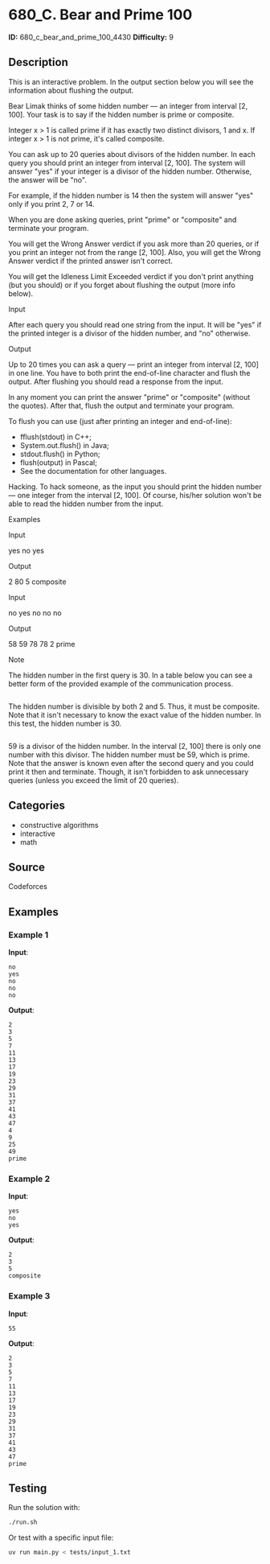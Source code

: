 # 680_C. Bear and Prime 100

**ID:** 680_c_bear_and_prime_100_4430
**Difficulty:** 9

## Description

This is an interactive problem. In the output section below you will see the information about flushing the output.

Bear Limak thinks of some hidden number — an integer from interval [2, 100]. Your task is to say if the hidden number is prime or composite.

Integer x > 1 is called prime if it has exactly two distinct divisors, 1 and x. If integer x > 1 is not prime, it's called composite.

You can ask up to 20 queries about divisors of the hidden number. In each query you should print an integer from interval [2, 100]. The system will answer "yes" if your integer is a divisor of the hidden number. Otherwise, the answer will be "no".

For example, if the hidden number is 14 then the system will answer "yes" only if you print 2, 7 or 14.

When you are done asking queries, print "prime" or "composite" and terminate your program.

You will get the Wrong Answer verdict if you ask more than 20 queries, or if you print an integer not from the range [2, 100]. Also, you will get the Wrong Answer verdict if the printed answer isn't correct.

You will get the Idleness Limit Exceeded verdict if you don't print anything (but you should) or if you forget about flushing the output (more info below).

Input

After each query you should read one string from the input. It will be "yes" if the printed integer is a divisor of the hidden number, and "no" otherwise.

Output

Up to 20 times you can ask a query — print an integer from interval [2, 100] in one line. You have to both print the end-of-line character and flush the output. After flushing you should read a response from the input.

In any moment you can print the answer "prime" or "composite" (without the quotes). After that, flush the output and terminate your program.

To flush you can use (just after printing an integer and end-of-line): 

  * fflush(stdout) in C++; 
  * System.out.flush() in Java; 
  * stdout.flush() in Python; 
  * flush(output) in Pascal; 
  * See the documentation for other languages. 



Hacking. To hack someone, as the input you should print the hidden number — one integer from the interval [2, 100]. Of course, his/her solution won't be able to read the hidden number from the input.

Examples

Input

yes
no
yes


Output

2
80
5
composite


Input

no
yes
no
no
no


Output

58
59
78
78
2
prime

Note

The hidden number in the first query is 30. In a table below you can see a better form of the provided example of the communication process.

<image>

The hidden number is divisible by both 2 and 5. Thus, it must be composite. Note that it isn't necessary to know the exact value of the hidden number. In this test, the hidden number is 30.

<image>

59 is a divisor of the hidden number. In the interval [2, 100] there is only one number with this divisor. The hidden number must be 59, which is prime. Note that the answer is known even after the second query and you could print it then and terminate. Though, it isn't forbidden to ask unnecessary queries (unless you exceed the limit of 20 queries).

## Categories

- constructive algorithms
- interactive
- math

## Source

Codeforces

## Examples

### Example 1

**Input**:
```
no
yes
no
no
no
```

**Output**:
```
2
3
5
7
11
13
17
19
23
29
31
37
41
43
47
4
9
25
49
prime
```

### Example 2

**Input**:
```
yes
no
yes
```

**Output**:
```
2
3
5
composite
```

### Example 3

**Input**:
```
55
```

**Output**:
```
2
3
5
7
11
13
17
19
23
29
31
37
41
43
47
prime
```


## Testing

Run the solution with:

```bash
./run.sh
```

Or test with a specific input file:

```bash
uv run main.py < tests/input_1.txt
```
